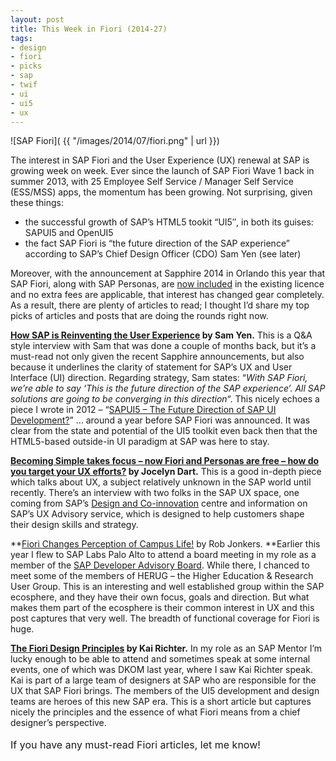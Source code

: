 ```yaml
---
layout: post
title: This Week in Fiori (2014-27)
tags:
- design
- fiori
- picks
- sap
- twif
- ui
- ui5
- ux
---
```



![SAP Fiori]( {{ "/images/2014/07/fiori.png" | url }})

The interest in SAP Fiori and the User Experience (UX) renewal at SAP is growing week on week. Ever since the launch of SAP Fiori Wave 1 back in summer 2013, with 25 Employee Self Service / Manager Self Service (ESS/MSS) apps, the momentum has been growing. Not surprising, given these things:

- the successful growth of SAP’s HTML5 tookit “UI5″, in both its guises: SAPUI5 and OpenUI5
- the fact SAP Fiori is “the future direction of the SAP experience” according to SAP’s Chief Design Officer (CDO) Sam Yen (see later)

Moreover, with the announcement at Sapphire 2014 in Orlando this year that SAP Fiori, along with SAP Personas, are [now included](http://www.news-sap.com/sapphire-now-sap-fiori-user-experience/) in the existing licence and no extra fees are applicable, that interest has changed gear completely. As a result, there are plenty of articles to read; I thought I’d share my top picks of articles and posts that are doing the rounds right now.

**[How SAP is Reinventing the User Experience](http://sapinsider.wispubs.com/Assets/Articles/2014/April/SPI-how-SAP-is-reinventing-the-user-experience) by Sam Yen.**
 This is a Q&A style interview with Sam that was done a couple of months back, but it’s a must-read not only given the recent Sapphire announcements, but also because it underlines the clarity of statement for SAP’s UX and User Interface (UI) direction. Regarding strategy, Sam states: “*With SAP Fiori, we’re able to say ‘This is the future direction of the SAP experience’. All SAP solutions are going to be converging in this direction*“. This nicely echoes a piece I wrote in 2012 – “[SAPUI5 – The Future Direction of SAP UI Development?](http://uxcoxygen.com/news/sapui5-is-the-future-direction-for-sap-ui-development)” … around a year before SAP Fiori was announced. It was clear from the state and potential of the UI5 toolkit even back then that the HTML5-based outside-in UI paradigm at SAP was here to stay.

**[Becoming Simple takes focus – now Fiori and Personas are free – how do you target your UX efforts?](http://scn.sap.com/community/ui-technology/blog/2014/06/28/becoming-simple-takes-focus--now-fiori-personas-are-free--how-do-you-target-your-ux-efforts) by Jocelyn Dart.**
 This is a good in-depth piece which talks about UX, a subject relatively unknown in the SAP world until recently. There’s an interview with two folks in the SAP UX space, one coming from SAP’s [Design and Co-innovation](http://design-co-innovation.tumblr.com/) centre and information on SAP’s UX Advisory service, which is designed to help customers shape their design skills and strategy.

**[Fiori Changes Perception of Campus Life!](http://scn.sap.com/community/higher-education-and-research/blog/2014/06/30/fiori-changes-perception-of-campus-life) by Rob Jonkers.
**Earlier this year I flew to SAP Labs Palo Alto to attend a board meeting in my role as a member of the [SAP Developer Advisory Board](http://board.sapdevcenter.com/). While there, I chanced to meet some of the members of HERUG – the Higher Education & Research User Group. This is an interesting and well established group within the SAP ecosphere, and they have their own focus, goals and direction. But what makes them part of the ecosphere is their common interest in UX and this post captures that very well. The breadth of functional coverage for Fiori is huge.

**[The Fiori Design Principles](http://scn.sap.com/people/kai.richter/blog/2014/06/30/the-fiori-design-principles) by Kai Richter.**
 In my role as an SAP Mentor I’m lucky enough to be able to attend and sometimes speak at some internal events, one of which was DKOM last year, where I saw Kai Richter speak. Kai is part of a large team of designers at SAP who are responsible for the UX that SAP Fiori brings. The members of the UI5 development and design teams are heroes of this new SAP era. This is a short article but captures nicely the principles and the essence of what Fiori means from a chief designer’s perspective.

<span style="line-height: 1.714285714; font-size: 1rem;">If you have any must-read Fiori articles, let me know! </span>


